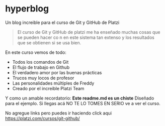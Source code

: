 # hyperblog
Un blog increible para el curso de Git y GitHub de Platzi
>El curso de Git y GitHub de platzi me ha enseñado muchas cosas que se pueden hacer co n en este sistema tan extenso y los resultados que se obtienen si se usa bien.

En este curso vemos de todo:
* Todos los comandos de Git
* El flujo de trabajo en Github
* El verdadero amor por las buenas prácticas
* Trucos muy locos de profesor
* Las personalidades múltiples de Freddy
* Creado por el increible Platzi Team

Y como un amable recordatorio: **Este readme.md es un chiste** Diseñado para el ejemplo. Si llegas acá NO TE LO TOMES EN SERIO ve a ver el curso.

No agregue links pero puedes ir haciendo click aqui https://platzi.com/cursos/git-github/
